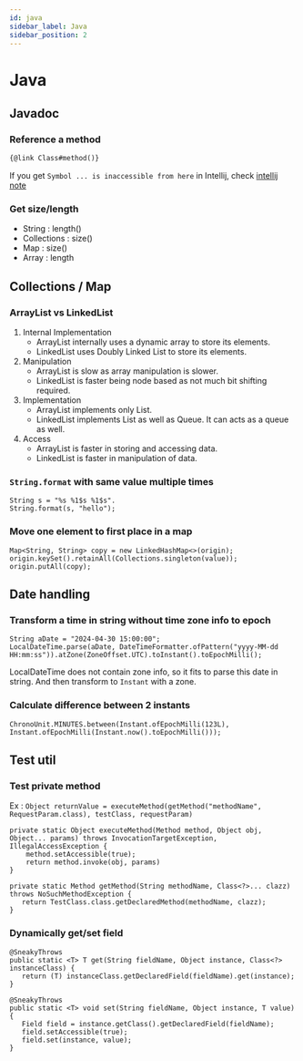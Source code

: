 ```yaml
---
id: java
sidebar_label: Java
sidebar_position: 2
---
```

# Java

## Javadoc

### Reference a method
```javadoc
{@link Class#method()}
```
If you get `Symbol ... is inaccessible from here` in Intellij, check [intellij note](https://zenan-xu.github.io/docs/intellij#settings)

### Get size/length
- String : length()
- Collections : size()
- Map : size()
- Array : length

## Collections / Map

### ArrayList vs LinkedList
1. Internal Implementation
    * ArrayList internally uses a dynamic array to store its elements.
    * LinkedList uses Doubly Linked List to store its elements.
2. Manipulation
    * ArrayList is slow as array manipulation is slower.
    * LinkedList is faster being node based as not much bit shifting required.
3. Implementation
    * ArrayList implements only List. 
    * LinkedList implements List as well as Queue. It can acts as a queue as well.
4. Access
    * ArrayList is faster in storing and accessing data.
    * LinkedList is faster in manipulation of data.

### `String.format` with same value multiple times

```
String s = "%s %1$s %1$s".
String.format(s, "hello");
```

### Move one element to first place in a map
```
Map<String, String> copy = new LinkedHashMap<>(origin);
origin.keySet().retainAll(Collections.singleton(value));
origin.putAll(copy);
```

## Date handling

### Transform a time in string without time zone info to epoch
```
String aDate = "2024-04-30 15:00:00";
LocalDateTime.parse(aDate, DateTimeFormatter.ofPattern("yyyy-MM-dd HH:mm:ss")).atZone(ZoneOffset.UTC).toInstant().toEpochMilli();
```
LocalDateTime does not contain zone info, so it fits to parse this date in string. And then transform to `Instant` with a zone.

### Calculate difference between 2 instants
```
ChronoUnit.MINUTES.between(Instant.ofEpochMilli(123L), Instant.ofEpochMilli(Instant.now().toEpochMilli()));
```

## Test util
### Test private method
Ex : `Object returnValue = executeMethod(getMethod("methodName", RequestParam.class), testClass, requestParam)`
```
private static Object executeMethod(Method method, Object obj, Object... params) throws InvocationTargetException, IllegalAccessException {
    method.setAccessible(true);
    return method.invoke(obj, params)
}

private static Method getMethod(String methodName, Class<?>... clazz) throws NoSuchMethodException {
   return TestClass.class.getDeclaredMethod(methodName, clazz);
}
```

### Dynamically get/set field
```
@SneakyThrows
public static <T> T get(String fieldName, Object instance, Class<?> instanceClass) {
   return (T) instanceClass.getDeclaredField(fieldName).get(instance);
}

@SneakyThrows
public static <T> void set(String fieldName, Object instance, T value) {
   Field field = instance.getClass().getDeclaredField(fieldName);
   field.setAccessible(true);
   field.set(instance, value);
}
```
